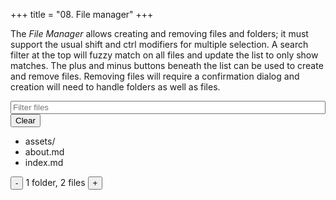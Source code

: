 +++
title = "08. File manager"
+++

The *File Manager* allows creating and removing files and folders; it must support the usual shift and ctrl modifiers for multiple selection. A search filter at the top will fuzzy match on all files and update the list to only show matches. The plus and minus buttons beneath the list can be used to create and remove files. Removing files will require a confirmation dialog and creation will need to handle folders as well as files.

<div class="wireframe flex column">
  <div class="flex">
    <input type="search" placeholder="Filter files" style="width: 100%;" />
    <button>Clear</button>
  </div>
  <div>
    <ul>
      <li>assets/</li>
      <li>about.md</li>
      <li>index.md</li>
    </ul>
  </div>
  <div class="flex space-between">
    <button>-</button> 
    <span>1 folder, 2 files</span>
    <button>+</button> 
  </div>
</div>

